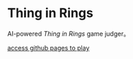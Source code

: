 # Thing in Rings

AI-powered _Thing in Rings_ game judger。

[access github pages to play](https://lxl66566.github.io/thing-in-rings-with-ai/)

